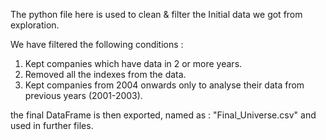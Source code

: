 The python file here is used to clean & filter the Initial data we got from exploration.

We have filtered the following conditions :

1. Kept companies which have data in 2 or more years.
2. Removed all the indexes from the data.
3. Kept companies from 2004 onwards only to analyse their data from previous years (2001-2003).

the final DataFrame is then exported, named as : "Final_Universe.csv" and used in further files.

